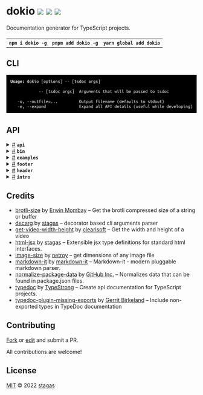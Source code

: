 <h1>
dokio <a href="https://npmjs.org/package/dokio"><img src="https://img.shields.io/badge/npm-v0.0.1-F00.svg?colorA=000"/></a> <a href="src"><img src="https://img.shields.io/badge/loc-722-FFF.svg?colorA=000"/></a> <a href="LICENSE"><img src="https://img.shields.io/badge/license-MIT-F0B.svg?colorA=000"/></a>
</h1>

<p></p>

Documentation generator for TypeScript projects.

<h4>
<table><tr><td title="Triple click to select and copy paste">
<code>npm i dokio -g</code>
</td><td title="Triple click to select and copy paste">
<code>pnpm add dokio -g</code>
</td><td title="Triple click to select and copy paste">
<code>yarn global add dokio</code>
</td></tr></table>
</h4>

## CLI

<p></p>
<p>
<img width="643.4285714285714" src="cli.png" />
</p>

## API

<p>  <details id="api$1" title="Namespace" ><summary><span><a href="#api$1">#</a></span>  <code><strong>api</strong></code>    </summary>  <a href="src/api/index.ts#L1">src/api/index.ts#L1</a>  <ul>        <p>  <details id="ExitCodes$2" title="Enum" ><summary><span><a href="#ExitCodes$2">#</a></span>  <code><strong>ExitCodes</strong></code>    </summary>  <a href="src/api/produce.ts#L3">src/api/produce.ts#L3</a>  <ul>        <p>  <details id="CompileError$6" title="EnumMember" ><summary><span><a href="#CompileError$6">#</a></span>  <code><strong>CompileError</strong></code>  <span><span>&nbsp;=&nbsp;</span>  <code>3</code></span>  </summary>  <a href="src/api/produce.ts#L7">src/api/produce.ts#L7</a>  <ul>        </ul></details><details id="ExceptionThrown$9" title="EnumMember" ><summary><span><a href="#ExceptionThrown$9">#</a></span>  <code><strong>ExceptionThrown</strong></code>  <span><span>&nbsp;=&nbsp;</span>  <code>6</code></span>  </summary>  <a href="src/api/produce.ts#L10">src/api/produce.ts#L10</a>  <ul>        </ul></details><details id="NoEntryPoints$5" title="EnumMember" ><summary><span><a href="#NoEntryPoints$5">#</a></span>  <code><strong>NoEntryPoints</strong></code>  <span><span>&nbsp;=&nbsp;</span>  <code>2</code></span>  </summary>  <a href="src/api/produce.ts#L6">src/api/produce.ts#L6</a>  <ul>        </ul></details><details id="Ok$3" title="EnumMember" ><summary><span><a href="#Ok$3">#</a></span>  <code><strong>Ok</strong></code>  <span><span>&nbsp;=&nbsp;</span>  <code>0</code></span>  </summary>  <a href="src/api/produce.ts#L4">src/api/produce.ts#L4</a>  <ul>        </ul></details><details id="OptionError$4" title="EnumMember" ><summary><span><a href="#OptionError$4">#</a></span>  <code><strong>OptionError</strong></code>  <span><span>&nbsp;=&nbsp;</span>  <code>1</code></span>  </summary>  <a href="src/api/produce.ts#L5">src/api/produce.ts#L5</a>  <ul>        </ul></details><details id="OutputError$8" title="EnumMember" ><summary><span><a href="#OutputError$8">#</a></span>  <code><strong>OutputError</strong></code>  <span><span>&nbsp;=&nbsp;</span>  <code>5</code></span>  </summary>  <a href="src/api/produce.ts#L9">src/api/produce.ts#L9</a>  <ul>        </ul></details><details id="ValidationError$7" title="EnumMember" ><summary><span><a href="#ValidationError$7">#</a></span>  <code><strong>ValidationError</strong></code>  <span><span>&nbsp;=&nbsp;</span>  <code>4</code></span>  </summary>  <a href="src/api/produce.ts#L8">src/api/produce.ts#L8</a>  <ul>        </ul></details></p></ul></details><details id="produce$10" title="Function" ><summary><span><a href="#produce$10">#</a></span>  <code><strong>produce</strong></code><em>()</em>    </summary>  <a href="src/api/produce.ts#L13">src/api/produce.ts#L13</a>  <ul>    <p>      <p><strong>produce</strong><em>()</em>  &nbsp;=&gt;  <ul><span>Promise</span>&lt;<span>ProjectReflection</span> | <a href="#ExitCodes$2">ExitCodes</a>&gt;</ul></p></p>    </ul></details><details id="render$12" title="Function" ><summary><span><a href="#render$12">#</a></span>  <code><strong>render</strong></code><em>(doc, { expand })</em>    </summary>  <a href="src/api/render.tsx#L299">src/api/render.tsx#L299</a>  <ul>    <p>    <details id="doc$14" title="Parameter" ><summary><span><a href="#doc$14">#</a></span>  <code><strong>doc</strong></code>    </summary>    <ul><p><span>ProjectReflection</span></p>        </ul></details>{<p>  <details id="expand$17" title="Property" ><summary><span><a href="#expand$17">#</a></span>  <code><strong>expand</strong></code>    </summary>  <a href="src/api/render.tsx#L299">src/api/render.tsx#L299</a>  <ul><p>boolean</p>        </ul></details></p>}  <p><strong>render</strong><em>(doc, { expand })</em>  &nbsp;=&gt;  <ul>string</ul></p></p>    </ul></details></p></ul></details><details id="bin$18" title="Namespace" ><summary><span><a href="#bin$18">#</a></span>  <code><strong>bin</strong></code>    </summary>  <a href="src/bin/index.ts#L1">src/bin/index.ts#L1</a>  <ul>        <p>  <details id="Bin$19" title="TypeAlias" ><summary><span><a href="#Bin$19">#</a></span>  <code><strong>Bin</strong></code>    </summary>  <a href="src/bin/produce.ts#L5">src/bin/produce.ts#L5</a>  <ul><p>{<p>  <details id="name$21" title="Property" ><summary><span><a href="#name$21">#</a></span>  <code><strong>name</strong></code>    </summary>  <a href="src/bin/produce.ts#L6">src/bin/produce.ts#L6</a>  <ul><p>string</p>        </ul></details><details id="screenshot$22" title="Property" ><summary><span><a href="#screenshot$22">#</a></span>  <code><strong>screenshot</strong></code>    </summary>  <a href="src/bin/produce.ts#L7">src/bin/produce.ts#L7</a>  <ul><p>string</p>        </ul></details><details id="screenshotDimensions$23" title="Property" ><summary><span><a href="#screenshotDimensions$23">#</a></span>  <code><strong>screenshotDimensions</strong></code>    </summary>  <a href="src/bin/produce.ts#L8">src/bin/produce.ts#L8</a>  <ul><p>{<p>  <details id="height$26" title="Property" ><summary><span><a href="#height$26">#</a></span>  <code><strong>height</strong></code>    </summary>  <a href="src/bin/produce.ts#L10">src/bin/produce.ts#L10</a>  <ul><p>number</p>        </ul></details><details id="width$25" title="Property" ><summary><span><a href="#width$25">#</a></span>  <code><strong>width</strong></code>    </summary>  <a href="src/bin/produce.ts#L9">src/bin/produce.ts#L9</a>  <ul><p>number</p>        </ul></details></p>}</p>        </ul></details></p>}</p>        </ul></details><details id="produce$27" title="Function" ><summary><span><a href="#produce$27">#</a></span>  <code><strong>produce</strong></code><em>()</em>    </summary>  <a href="src/bin/produce.ts#L14">src/bin/produce.ts#L14</a>  <ul>    <p>      <p><strong>produce</strong><em>()</em>  &nbsp;=&gt;  <ul><span>Promise</span>&lt;<span>Partial</span>&lt;<a href="#Bin$19">Bin</a>&gt;&gt;</ul></p></p>    </ul></details><details id="render$29" title="Function" ><summary><span><a href="#render$29">#</a></span>  <code><strong>render</strong></code><em>(<a href="#Bin$19">Bin</a>)</em>    </summary>  <a href="src/bin/render.tsx#L5">src/bin/render.tsx#L5</a>  <ul>    <p>    <a href="#Bin$19">Bin</a>  <p><strong>render</strong><em>(<a href="#Bin$19">Bin</a>)</em>  &nbsp;=&gt;  <ul>string</ul></p></p>    </ul></details></p></ul></details><details id="examples$32" title="Namespace" ><summary><span><a href="#examples$32">#</a></span>  <code><strong>examples</strong></code>    </summary>  <a href="src/examples/index.ts#L1">src/examples/index.ts#L1</a>  <ul>        <p>  <details id="ExampleFile$33" title="TypeAlias" ><summary><span><a href="#ExampleFile$33">#</a></span>  <code><strong>ExampleFile</strong></code>    </summary>  <a href="src/examples/produce.ts#L9">src/examples/produce.ts#L9</a>  <ul><p>{<p>  <details id="contents$44" title="Property" ><summary><span><a href="#contents$44">#</a></span>  <code><strong>contents</strong></code>    </summary>  <a href="src/examples/produce.ts#L19">src/examples/produce.ts#L19</a>  <ul><p>string</p>        </ul></details><details id="fileName$36" title="Property" ><summary><span><a href="#fileName$36">#</a></span>  <code><strong>fileName</strong></code>    </summary>  <a href="src/examples/produce.ts#L11">src/examples/produce.ts#L11</a>  <ul><p>string</p>        </ul></details><details id="lang$37" title="Property" ><summary><span><a href="#lang$37">#</a></span>  <code><strong>lang</strong></code>    </summary>  <a href="src/examples/produce.ts#L12">src/examples/produce.ts#L12</a>  <ul><p>string</p>        </ul></details><details id="link$43" title="Property" ><summary><span><a href="#link$43">#</a></span>  <code><strong>link</strong></code>    </summary>  <a href="src/examples/produce.ts#L18">src/examples/produce.ts#L18</a>  <ul><p>string</p>        </ul></details><details id="name$35" title="Property" ><summary><span><a href="#name$35">#</a></span>  <code><strong>name</strong></code>    </summary>  <a href="src/examples/produce.ts#L10">src/examples/produce.ts#L10</a>  <ul><p>string</p>        </ul></details><details id="screenshot$38" title="Property" ><summary><span><a href="#screenshot$38">#</a></span>  <code><strong>screenshot</strong></code>    </summary>  <a href="src/examples/produce.ts#L13">src/examples/produce.ts#L13</a>  <ul><p>string</p>        </ul></details><details id="screenshotDimensions$39" title="Property" ><summary><span><a href="#screenshotDimensions$39">#</a></span>  <code><strong>screenshotDimensions</strong></code>    </summary>  <a href="src/examples/produce.ts#L14">src/examples/produce.ts#L14</a>  <ul><p>{<p>  <details id="height$42" title="Property" ><summary><span><a href="#height$42">#</a></span>  <code><strong>height</strong></code>    </summary>  <a href="src/examples/produce.ts#L16">src/examples/produce.ts#L16</a>  <ul><p>number</p>        </ul></details><details id="width$41" title="Property" ><summary><span><a href="#width$41">#</a></span>  <code><strong>width</strong></code>    </summary>  <a href="src/examples/produce.ts#L15">src/examples/produce.ts#L15</a>  <ul><p>number</p>        </ul></details></p>}</p>        </ul></details></p>}</p>        </ul></details><details id="produce$45" title="Function" ><summary><span><a href="#produce$45">#</a></span>  <code><strong>produce</strong></code><em>()</em>    </summary>  <a href="src/examples/produce.ts#L22">src/examples/produce.ts#L22</a>  <ul>    <p>      <p><strong>produce</strong><em>()</em>  &nbsp;=&gt;  <ul><span>Promise</span>&lt;<a href="#ExampleFile$33">ExampleFile</a>  []&gt;</ul></p></p>    </ul></details><details id="render$47" title="Function" ><summary><span><a href="#render$47">#</a></span>  <code><strong>render</strong></code><em>(examples)</em>    </summary>  <a href="src/examples/render.tsx#L79">src/examples/render.tsx#L79</a>  <ul>    <p>    <details id="examples$49" title="Parameter" ><summary><span><a href="#examples$49">#</a></span>  <code><strong>examples</strong></code>    </summary>    <ul><p><a href="#ExampleFile$33">ExampleFile</a>  []</p>        </ul></details>  <p><strong>render</strong><em>(examples)</em>  &nbsp;=&gt;  <ul>string</ul></p></p>    </ul></details></p></ul></details><details id="footer$50" title="Namespace" ><summary><span><a href="#footer$50">#</a></span>  <code><strong>footer</strong></code>    </summary>  <a href="src/footer/index.ts#L1">src/footer/index.ts#L1</a>  <ul>        <p>  <details id="Footer$51" title="TypeAlias" ><summary><span><a href="#Footer$51">#</a></span>  <code><strong>Footer</strong></code>    </summary>  <a href="src/footer/produce.ts#L5">src/footer/produce.ts#L5</a>  <ul><p>{<p>  <details id="deps$53" title="Property" ><summary><span><a href="#deps$53">#</a></span>  <code><strong>deps</strong></code>    </summary>  <a href="src/footer/produce.ts#L6">src/footer/produce.ts#L6</a>  <ul><p><span>normalize.Package</span>  []</p>        </ul></details><details id="pkg$54" title="Property" ><summary><span><a href="#pkg$54">#</a></span>  <code><strong>pkg</strong></code>    </summary>  <a href="src/footer/produce.ts#L7">src/footer/produce.ts#L7</a>  <ul><p><span>normalize.Package</span> &amp; {<p>  <details id="short$56" title="Property" ><summary><span><a href="#short$56">#</a></span>  <code><strong>short</strong></code>    </summary>  <a href="src/footer/produce.ts#L7">src/footer/produce.ts#L7</a>  <ul><p>string</p>        </ul></details></p>}</p>        </ul></details></p>}</p>        </ul></details><details id="produce$57" title="Function" ><summary><span><a href="#produce$57">#</a></span>  <code><strong>produce</strong></code><em>()</em>    </summary>  <a href="src/footer/produce.ts#L10">src/footer/produce.ts#L10</a>  <ul>    <p>      <p><strong>produce</strong><em>()</em>  &nbsp;=&gt;  <ul><span>Promise</span>&lt;{<p>  <details id="deps$60" title="Property" ><summary><span><a href="#deps$60">#</a></span>  <code><strong>deps</strong></code>    </summary>    <ul><p>any  []</p>        </ul></details><details id="pkg$61" title="Property" ><summary><span><a href="#pkg$61">#</a></span>  <code><strong>pkg</strong></code>    </summary>    <ul><p>any</p>        </ul></details></p>}&gt;</ul></p></p>    </ul></details><details id="render$62" title="Function" ><summary><span><a href="#render$62">#</a></span>  <code><strong>render</strong></code><em>(<a href="#Footer$51">Footer</a>)</em>    </summary>  <a href="src/footer/render.tsx#L18">src/footer/render.tsx#L18</a>  <ul>    <p>    <a href="#Footer$51">Footer</a>  <p><strong>render</strong><em>(<a href="#Footer$51">Footer</a>)</em>  &nbsp;=&gt;  <ul>string</ul></p></p>    </ul></details></p></ul></details><details id="header$65" title="Namespace" ><summary><span><a href="#header$65">#</a></span>  <code><strong>header</strong></code>    </summary>  <a href="src/header/index.ts#L1">src/header/index.ts#L1</a>  <ul>        <p>  <details id="Header$66" title="TypeAlias" ><summary><span><a href="#Header$66">#</a></span>  <code><strong>Header</strong></code>    </summary>  <a href="src/header/produce.ts#L7">src/header/produce.ts#L7</a>  <ul><p>{<p>  <details id="brotli$68" title="Property" ><summary><span><a href="#brotli$68">#</a></span>  <code><strong>brotli</strong></code>    </summary>  <a href="src/header/produce.ts#L8">src/header/produce.ts#L8</a>  <ul><p>number</p>        </ul></details><details id="loc$70" title="Property" ><summary><span><a href="#loc$70">#</a></span>  <code><strong>loc</strong></code>    </summary>  <a href="src/header/produce.ts#L10">src/header/produce.ts#L10</a>  <ul><p>any</p>        </ul></details><details id="pkg$69" title="Property" ><summary><span><a href="#pkg$69">#</a></span>  <code><strong>pkg</strong></code>    </summary>  <a href="src/header/produce.ts#L9">src/header/produce.ts#L9</a>  <ul><p><span>normalize.Package</span></p>        </ul></details></p>}</p>        </ul></details><details id="produce$71" title="Function" ><summary><span><a href="#produce$71">#</a></span>  <code><strong>produce</strong></code><em>()</em>    </summary>  <a href="src/header/produce.ts#L13">src/header/produce.ts#L13</a>  <ul>    <p>      <p><strong>produce</strong><em>()</em>  &nbsp;=&gt;  <ul><span>Promise</span>&lt;<a href="#Header$66">Header</a>&gt;</ul></p></p>    </ul></details><details id="render$73" title="Function" ><summary><span><a href="#render$73">#</a></span>  <code><strong>render</strong></code><em>(<a href="#Header$66">Header</a>)</em>    </summary>  <a href="src/header/render.tsx#L6">src/header/render.tsx#L6</a>  <ul>    <p>    <a href="#Header$66">Header</a>  <p><strong>render</strong><em>(<a href="#Header$66">Header</a>)</em>  &nbsp;=&gt;  <ul>string</ul></p></p>    </ul></details></p></ul></details><details id="intro$76" title="Namespace" ><summary><span><a href="#intro$76">#</a></span>  <code><strong>intro</strong></code>    </summary>  <a href="src/intro/index.ts#L1">src/intro/index.ts#L1</a>  <ul>        <p>  <details id="Intro$77" title="TypeAlias" ><summary><span><a href="#Intro$77">#</a></span>  <code><strong>Intro</strong></code>    </summary>  <a href="src/intro/produce.ts#L4">src/intro/produce.ts#L4</a>  <ul><p>{<p>  <details id="intro$79" title="Property" ><summary><span><a href="#intro$79">#</a></span>  <code><strong>intro</strong></code>    </summary>  <a href="src/intro/produce.ts#L5">src/intro/produce.ts#L5</a>  <ul><p>string</p>        </ul></details></p>}</p>        </ul></details><details id="produce$80" title="Function" ><summary><span><a href="#produce$80">#</a></span>  <code><strong>produce</strong></code><em>()</em>    </summary>  <a href="src/intro/produce.ts#L8">src/intro/produce.ts#L8</a>  <ul>    <p>      <p><strong>produce</strong><em>()</em>  &nbsp;=&gt;  <ul><span>Promise</span>&lt;<a href="#Intro$77">Intro</a>&gt;</ul></p></p>    </ul></details><details id="render$82" title="Function" ><summary><span><a href="#render$82">#</a></span>  <code><strong>render</strong></code><em>(<a href="#Intro$77">Intro</a>)</em>    </summary>  <a href="src/intro/render.ts#L4">src/intro/render.ts#L4</a>  <ul>    <p>    <a href="#Intro$77">Intro</a>  <p><strong>render</strong><em>(<a href="#Intro$77">Intro</a>)</em>  &nbsp;=&gt;  <ul>string</ul></p></p>    </ul></details></p></ul></details></p>

## Credits

- [brotli-size](https://npmjs.org/package/brotli-size) by [Erwin Mombay](https://github.com/erwinmombay) &ndash; Get the brotli compressed size of a string or buffer
- [decarg](https://npmjs.org/package/decarg) by [stagas](https://github.com/stagas) &ndash; decorator based cli arguments parser
- [get-video-width-height](https://npmjs.org/package/get-video-width-height) by [clearisoft](https://github.com/clearisoft) &ndash; Get the width and height of a video
- [html-jsx](https://npmjs.org/package/html-jsx) by [stagas](https://github.com/stagas) &ndash; Extensible jsx type definitions for standard html interfaces.
- [image-size](https://npmjs.org/package/image-size) by [netroy](http://netroy.in/) &ndash; get dimensions of any image file
- [markdown-it](https://npmjs.org/package/markdown-it) by [markdown-it](https://github.com/markdown-it) &ndash; Markdown-it - modern pluggable markdown parser.
- [normalize-package-data](https://npmjs.org/package/normalize-package-data) by [GitHub Inc.](https://github.com/npm) &ndash; Normalizes data that can be found in package.json files.
- [typedoc](https://npmjs.org/package/typedoc) by [TypeStrong](https://github.com/TypeStrong) &ndash; Create api documentation for TypeScript projects.
- [typedoc-plugin-missing-exports](https://npmjs.org/package/typedoc-plugin-missing-exports) by [Gerrit Birkeland](https://github.com/Gerrit0) &ndash; Include non-exported types in TypeDoc documentation

## Contributing

[Fork](https://github.com/stagas/dokio/fork) or [edit](https://github.dev/stagas/dokio) and submit a PR.

All contributions are welcome!

## License

<a href="LICENSE">MIT</a> &copy; 2022 [stagas](https://github.com/stagas)
